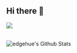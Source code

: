 ## Hi there 👋

<img align="left" src="https://github-readme-stats-sigma-five.vercel.app/api/top-langs/?username=edgehue&theme=radical&count_private=true" /><br /><br />

<img align="center" alt="edgehue's Github Stats" src="https://github-readme-stats-sigma-five.vercel.app/api?username=edgehue&show_icons=true&hide_border=false&theme=radical&count_private=true" /><br /><br />
